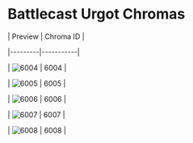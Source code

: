 # Battlecast Urgot Chromas


| Preview | Chroma ID |

|---------|-----------|

| ![6004](https://raw.communitydragon.org/latest/plugins/rcp-be-lol-game-data/global/default/v1/champion-chroma-images/6/6004.png) | 6004 |

| ![6005](https://raw.communitydragon.org/latest/plugins/rcp-be-lol-game-data/global/default/v1/champion-chroma-images/6/6005.png) | 6005 |

| ![6006](https://raw.communitydragon.org/latest/plugins/rcp-be-lol-game-data/global/default/v1/champion-chroma-images/6/6006.png) | 6006 |

| ![6007](https://raw.communitydragon.org/latest/plugins/rcp-be-lol-game-data/global/default/v1/champion-chroma-images/6/6007.png) | 6007 |

| ![6008](https://raw.communitydragon.org/latest/plugins/rcp-be-lol-game-data/global/default/v1/champion-chroma-images/6/6008.png) | 6008 |